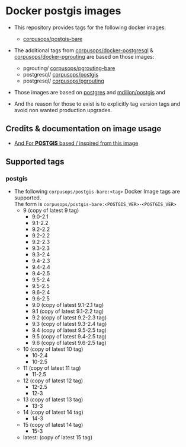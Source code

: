 # Docker postgis images
- This repository provides tags for the following docker images:
    - [corpusops/postgis-bare](https://hub.docker.com/r/corpusops/postgis-bare)
- The additional tags from  [corpusops/docker-postgresql](https://github.com/corpusops/docker-postgresql) & [corpusops/docker-pgrouting](https://github.com/corpusops/docker-pgrouting) are based on those images:
    - pgrouting/ [corpusops/pgrouting-bare](https://hub.docker.com/r/corpusops/pgrouting-bare)
    - postgresql/ [corpusops/postgis](https://hub.docker.com/r/corpusops/postgis)
    - postgresql/ [corpusops/pgrouting](https://hub.docker.com/r/corpusops/pgrouting)


- Those images are based on
    [postgres](https://github.com/docker-library/postgres) and
    [mdillon/postgis](https://github.com/md5/docker-postgis) and

- And the reason for those to exist is to explicitly tag version tags and avoid non wanted production upgrades.

## Credits & documentation on image usage
- [And For **POSTGIS** based / inspired from this image](https://github.com/appropriate/docker-postgis)

## Supported tags
### postgis
- The following `corpusops/postgis-bare:<tag>` Docker Image tags are supported. <br/>
  The form is ``corpusops/postgis-bare:<POSTGIS_VER>-<POSTGIS_VER>``
    - 9 (copy of latest 9 tag)
        - 9.0-2.1
        - 9.1-2.2
        - 9.2-2.2
        - 9.2-2.2
        - 9.2-2.3
        - 9.3-2.3
        - 9.3-2.4
        - 9.4-2.3
        - 9.4-2.4
        - 9.4-2.5
        - 9.5-2.4
        - 9.5-2.5
        - 9.6-2.4
        - 9.6-2.5
        - 9.0 (copy of latest 9.1-2.1 tag)
        - 9.1 (copy of latest 9.1-2.2 tag)
        - 9.2 (copy of latest 9.2-2.3 tag)
        - 9.3 (copy of latest 9.3-2.4 tag)
        - 9.4 (copy of latest 9.5-2.5 tag)
        - 9.5 (copy of latest 9.4-2.5 tag)
        - 9.6 (copy of latest 9.6-2.5 tag)
    - 10 (copy of latest 10 tag)
        - 10-2.4
        - 10-2.5
    - 11 (copy of latest 11 tag)
        - 11-2.5
    - 12 (copy of latest 12 tag)
        - 12-2.5
        - 12-3
    - 13 (copy of latest 13 tag)
        - 13-3
    - 14 (copy of latest 14 tag)
        - 14-3
    - 15 (copy of latest 14 tag)
        - 15-3
    - latest: (copy of latest 15 tag)
